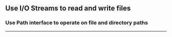 ## Use I/O Streams to read and write files
### Use Path interface to operate on file and directory paths
-----
